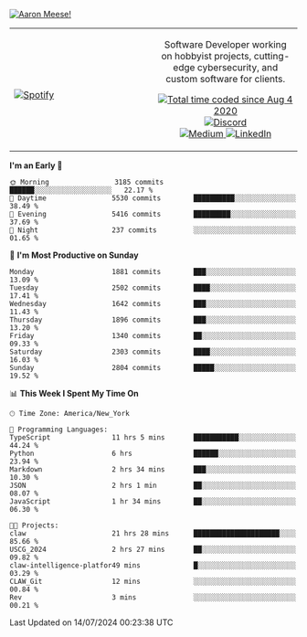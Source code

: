 [![Aaron Meese!](https://user-images.githubusercontent.com/17814535/88975338-a2aabf00-d27f-11ea-963f-8a19608716b4.png)](https://github.com/ajmeese7/readme-ascii "README ASCII")

<!-- Modified from project here: https://github.com/novatorem/novatorem -->
<table width="100%">
  <tr>
  <td width="50%">

&nbsp; <br> [![Spotify](https://ajmeese7.vercel.app/api/spotify)](https://open.spotify.com/user/ajmeese)

  </td>
  <td width="50%">
    <p align="center">
    Software Developer working on hobbyist projects, cutting-edge cybersecurity, and custom software for clients.
    </p>
    <p align="center">
      <a href="https://wakatime.com/@f726891d-3b02-46cd-9b60-e8c59f9e2b14">
        <img src="https://wakatime.com/badge/user/f726891d-3b02-46cd-9b60-e8c59f9e2b14.svg" alt="Total time coded since Aug 4 2020" title="WakaTime" />
      </a>
      <a href="http://link.aaronmeese.com/discord">
        <img src="https://img.shields.io/badge/discord-ajmeese7%234835-369?style=flat-square&logo=discord&logoColor=white&color=purple" alt="Discord" title="Discord">
      </a>
      <br />
      <a href="https://link.aaronmeese.com/medium">
        <img src="https://img.shields.io/badge/medium-ajmeese7-1DB954?style=flat-square&logo=medium&logoColor=white" alt="Medium" title="Medium">
      </a>
      <a href="https://link.aaronmeese.com/linkedin">
        <img src="https://img.shields.io/badge/linkedIn-aaronmeese-1DB954?style=flat-square&logo=linkedin&logoColor=white&color=blue" alt="LinkedIn" title="LinkedIn">
      </a>
    </p>
  </td>

</table>

[//]: <> (The `&nbsp;` is to have Aphelion take up more space)

<!--START_SECTION:waka-->
**I'm an Early 🐤** 

```text
🌞 Morning                3185 commits        ██████░░░░░░░░░░░░░░░░░░░   22.17 % 
🌆 Daytime                5530 commits        ██████████░░░░░░░░░░░░░░░   38.49 % 
🌃 Evening                5416 commits        █████████░░░░░░░░░░░░░░░░   37.69 % 
🌙 Night                  237 commits         ░░░░░░░░░░░░░░░░░░░░░░░░░   01.65 % 
```
📅 **I'm Most Productive on Sunday** 

```text
Monday                   1881 commits        ███░░░░░░░░░░░░░░░░░░░░░░   13.09 % 
Tuesday                  2502 commits        ████░░░░░░░░░░░░░░░░░░░░░   17.41 % 
Wednesday                1642 commits        ███░░░░░░░░░░░░░░░░░░░░░░   11.43 % 
Thursday                 1896 commits        ███░░░░░░░░░░░░░░░░░░░░░░   13.20 % 
Friday                   1340 commits        ██░░░░░░░░░░░░░░░░░░░░░░░   09.33 % 
Saturday                 2303 commits        ████░░░░░░░░░░░░░░░░░░░░░   16.03 % 
Sunday                   2804 commits        █████░░░░░░░░░░░░░░░░░░░░   19.52 % 
```


📊 **This Week I Spent My Time On** 

```text
🕑︎ Time Zone: America/New_York

💬 Programming Languages: 
TypeScript               11 hrs 5 mins       ███████████░░░░░░░░░░░░░░   44.24 % 
Python                   6 hrs               ██████░░░░░░░░░░░░░░░░░░░   23.94 % 
Markdown                 2 hrs 34 mins       ███░░░░░░░░░░░░░░░░░░░░░░   10.30 % 
JSON                     2 hrs 1 min         ██░░░░░░░░░░░░░░░░░░░░░░░   08.07 % 
JavaScript               1 hr 34 mins        ██░░░░░░░░░░░░░░░░░░░░░░░   06.30 % 

🐱‍💻 Projects: 
claw                     21 hrs 28 mins      █████████████████████░░░░   85.66 % 
USCG_2024                2 hrs 27 mins       ██░░░░░░░░░░░░░░░░░░░░░░░   09.82 % 
claw-intelligence-platfor49 mins             █░░░░░░░░░░░░░░░░░░░░░░░░   03.29 % 
CLAW_Git                 12 mins             ░░░░░░░░░░░░░░░░░░░░░░░░░   00.84 % 
Rev                      3 mins              ░░░░░░░░░░░░░░░░░░░░░░░░░   00.21 % 
```


 Last Updated on 14/07/2024 00:23:38 UTC
<!--END_SECTION:waka-->
